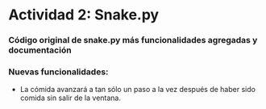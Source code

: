 # Actividad 2: Snake.py
### Código original de snake.py más funcionalidades agregadas y documentación
### Nuevas funcionalidades:
- La cómida avanzará a tan sólo un paso a la vez después de haber sido comida sin salir de la ventana.